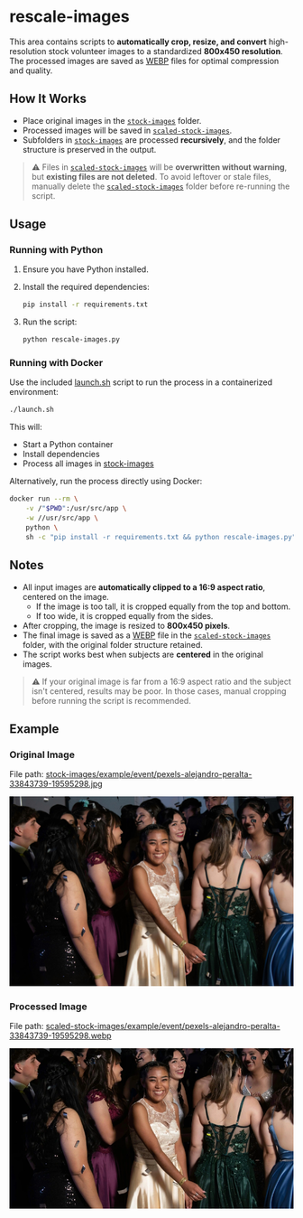 # rescale-images  

This area contains scripts to **automatically crop, resize, and convert** high-resolution stock volunteer images to a standardized **800x450 resolution**. The processed images are saved as [WEBP](https://datatracker.ietf.org/doc/rfc9649/) files for optimal compression and quality.

## How It Works  

- Place original images in the [`stock-images`](stock-images) folder.
- Processed images will be saved in [`scaled-stock-images`](scaled-stock-images).
- Subfolders in [`stock-images`](stock-images) are processed **recursively**, and the folder structure is preserved in the output.

> ⚠️ Files in [`scaled-stock-images`](scaled-stock-images) will be **overwritten without warning**, but **existing files are not deleted**. To avoid leftover or stale files, manually delete the [`scaled-stock-images`](scaled-stock-images) folder before re-running the script.

## Usage  

### Running with Python  

1. Ensure you have Python installed.
2. Install the required dependencies:

    ```bash
    pip install -r requirements.txt
    ```

3. Run the script:

    ```bash
    python rescale-images.py
    ```

### Running with Docker  

Use the included [launch.sh](launch.sh) script to run the process in a containerized environment:

```bash
./launch.sh
```

This will:

- Start a Python container
- Install dependencies
- Process all images in [stock-images](stock-images)

Alternatively, run the process directly using Docker:

```bash
docker run --rm \
    -v /"$PWD":/usr/src/app \
    -w //usr/src/app \
    python \
    sh -c "pip install -r requirements.txt && python rescale-images.py"
```

## Notes  

- All input images are **automatically clipped to a 16:9 aspect ratio**, centered on the image.
  - If the image is too tall, it is cropped equally from the top and bottom.
  - If too wide, it is cropped equally from the sides.
- After cropping, the image is resized to **800x450 pixels**.
- The final image is saved as a [WEBP](https://datatracker.ietf.org/doc/rfc9649/) file in the [`scaled-stock-images`](scaled-stock-images) folder, with the original folder structure retained.
- The script works best when subjects are **centered** in the original images.

> ⚠️ If your original image is far from a 16:9 aspect ratio and the subject isn't centered, results may be poor. In those cases, manual cropping before running the script is recommended.

## Example

### Original Image

File path: [stock-images/example/event/pexels-alejandro-peralta-33843739-19595298.jpg](stock-images/example/event/pexels-alejandro-peralta-33843739-19595298.jpg)

![alt text](stock-images/example/event/pexels-alejandro-peralta-33843739-19595298.jpg)

### Processed Image

File path: [scaled-stock-images/example/event/pexels-alejandro-peralta-33843739-19595298.webp](scaled-stock-images/example/event/pexels-alejandro-peralta-33843739-19595298.webp)

![alt text](scaled-stock-images/example/event/pexels-alejandro-peralta-33843739-19595298.webp)
